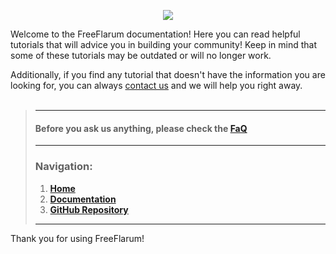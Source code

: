 <p align="center">
  <img src="https://raw.githubusercontent.com/gwillem/freeflarum.com/master/resources/images/freeflarum-logo.png">
</p>

Welcome to the FreeFlarum documentation! Here you can read helpful tutorials that will advice you in building your community! 
Keep in mind that some of these tutorials may be outdated or will no longer work. 

Additionally, if you find any tutorial that doesn't have the information you are looking for, you can always [contact us](mailto:info@freeflarum.com) and we will help you right away.
<br/>
<br/>

> ---
> #### Before you ask us anything, please check the [FaQ](https://www.freeflarum.com/docs/faq)
> ---
> ### __Navigation:__
> 1. __[Home](https://www.freeflarum.com)__
> 2. __[Documentation](https://www.freeflarum.com/docs)__
> 3. __[GitHub Repository](https://github.com/gwillem/freeflarum.com)__
>
> ---

Thank you for using FreeFlarum!
